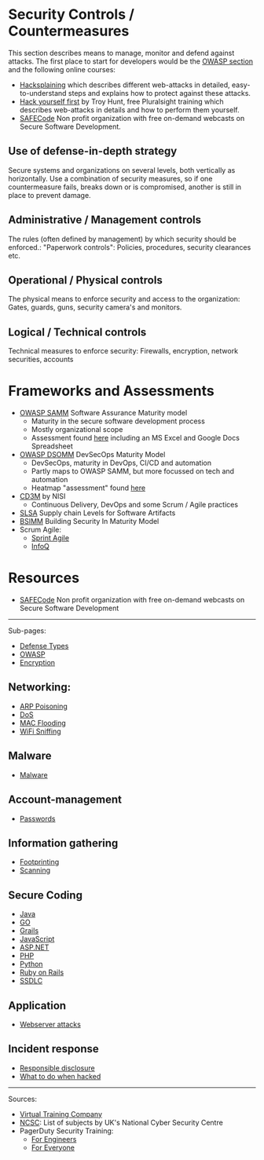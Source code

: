 # Security Controls / Countermeasures

This section describes means to manage, monitor and defend against attacks. The first place to start for developers would be the [OWASP section](owasp/README.md) and the following online courses:
* [Hacksplaining](https://www.hacksplaining.com/) which describes different web-attacks in detailed, easy-to-understand steps and explains how to protect against these attacks.
* [Hack yourself first](https://www.pluralsight.com/courses/hack-yourself-first) by Troy Hunt, free Pluralsight training which describes web-attacks in details and how to perform them yourself.
* [SAFECode](https://safecode.org) Non profit organization with free on-demand webcasts on Secure Software Development.

## Use of defense-in-depth strategy
Secure systems and organizations on several levels, both vertically as horizontally. 
Use a combination of security measures, so if one countermeasure fails, breaks down or is compromised, another is still in place to prevent damage.

## Administrative / Management controls
The rules (often defined by management) by which security should be enforced.: "Paperwork controls": Policies, procedures, security clearances etc. 

## Operational / Physical controls
The physical means to enforce security and access to the organization: Gates, guards, guns, security camera's and monitors.

## Logical / Technical controls
Technical measures to enforce security: Firewalls, encryption, network securities, accounts


# Frameworks and Assessments
* [OWASP SAMM](https://owaspsamm.org/) Software Assurance Maturity model
  * Maturity in the secure software development process
  * Mostly organizational scope
  * Assessment found [here](https://owaspsamm.org/assessment/) including an MS Excel and Google Docs Spreadsheet
* [OWASP DSOMM](https://owasp.org/www-project-devsecops-maturity-model/) DevSecOps Maturity Model
  * DevSecOps, maturity in DevOps, CI/CD and automation
  * Partly maps to OWASP SAMM, but more focussed on tech and automation
  * Heatmap "assessment" found [here](https://dsomm.timo-pagel.de/circular-heatmap)
* [CD3M](https://nisi.nl/continuousdelivery/articles/maturity-model) by NISI
  * Continuous Delivery, DevOps and some Scrum / Agile practices
* [SLSA](https://slsa.dev/) Supply chain Levels for Software Artifacts
* [BSIMM](https://www.bsimm.com/) Building Security In Maturity Model
* Scrum Agile:
  * [Sprint Agile](https://sprintagile.com.au/maturity-assessment/)
  * [InfoQ](https://www.infoq.com/articles/agile-team-maturity-assessment/)

# Resources
* [SAFECode](https://safecode.org) Non profit organization with free on-demand webcasts on Secure Software Development

-----------

Sub-pages:
* [Defense Types](defenseTypes.md)
* [OWASP](owasp/README.md)
* [Encryption](encryption/README.md)

## Networking:
* [ARP Poisoning](arpPoisoning.md)
* [DoS](dos.md)
* [MAC Flooding](macFlooding.md)
* [WiFi Sniffing](wifiSniffing.md)

## Malware
* [Malware](malware.md)

## Account-management
* [Passwords](passwords.md)

## Information gathering
* [Footprinting](footprinting.md)
* [Scanning](scanning.md)

## Secure Coding
* [Java](secure-coding/java/README.md)
* [GO](secure-coding/GO/README.md)
* [Grails](secure-coding/Grails/README.md)
* [JavaScript](secure-coding/javascript/README.md)
* [ASP.NET](secure-coding/NET/README.md)
* [PHP](secure-coding/PHP/README.md)
* [Python](secure-coding/python/README.md)
* [Ruby on Rails](secure-coding/rubyOnRails/README.md)
* [SSDLC](secure-coding/ssdlc/README.md)

## Application
* [Webserver attacks](webserver.md)

## Incident response
* [Responsible disclosure](responsibleDisclosure.md)
* [What to do when hacked](stagesOfGrief.md)

-----------
Sources:
* [Virtual Training Company](https://www.youtube.com/watch?v=wWKbQIfEGrQ)
* [NCSC](https://www.ncsc.gov.uk/section/advice-guidance/all-topics): List of subjects by UK's National Cyber Security Centre
* PagerDuty Security Training:
  * [For Engineers](https://sudo.pagerduty.com/for_engineers/)
  * [For Everyone](https://sudo.pagerduty.com/for_everyone/)